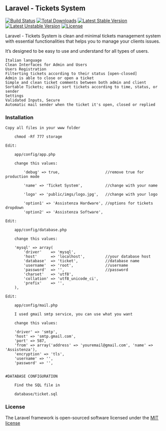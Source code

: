 ## Laravel - Tickets System

[![Build Status](https://travis-ci.org/laravel/framework.svg)](https://travis-ci.org/laravel/framework)
[![Total Downloads](https://poser.pugx.org/laravel/framework/downloads.svg)](https://packagist.org/packages/laravel/framework)
[![Latest Stable Version](https://poser.pugx.org/laravel/framework/v/stable.svg)](https://packagist.org/packages/laravel/framework)
[![Latest Unstable Version](https://poser.pugx.org/laravel/framework/v/unstable.svg)](https://packagist.org/packages/laravel/framework)
[![License](https://poser.pugx.org/laravel/framework/license.svg)](https://packagist.org/packages/laravel/framework)

Laravel - Tickets System is clean and minimal tickets management system with essential functionalities that helps you to manage your clients issues.

It’s designed to be easy to use and understand for all types of users.

	Italian language
    Clean Interfaces for Admin and Users
    Users Registration
    Filterting tickets according to their status [open-closed]
    Admin is able to close or open a ticket
    Simple and clean ticket comments between both admin and client
    Sortable Tickets; easily sort tickets according to time, status, or sender
    Settings
    Validated Inputs, Secure
    Automatic mail sender when the ticket it's open, closed or replied


### Installation

	Copy all files in your www folder

		chmod -Rf 777 storage
	
	Edit:
		
		app/config/app.php

		change this values:

			'debug' => true, 					//remove true for production mode

			'name' => 'Ticket System',   		//change with your name

			'logo' => 'public/imgs/logo.jpg',	//change with your logo

			'option1' => 'Assistenza Hardware', //options for tickets dropdown
			'option2' => 'Assistenza Software',

	Edit:

		app/config/database.php

		change this values:

		'mysql' => array(
			'driver'    => 'mysql',
			'host'      => 'localhost',  		//your database host
			'database'  => 'ticket',			//database name
			'username'  => 'root',				//username
			'password'  => '',					//password
			'charset'   => 'utf8',
			'collation' => 'utf8_unicode_ci',
			'prefix'    => '',
		),

	Edit:

		app/config/mail.php

		I used gmail smtp service, you can use what you want
		
		change this values:

		'driver' => 'smtp',
		'host' => 'smtp.gmail.com',
		'port' => 587,
		'from' => array('address' => 'youremail@gmail.com', 'name' => 'Assistenza'),
		'encryption' => 'tls',
		'username' => '',
		'password' => '',


	#DATABASE CONFIGURATION

		Find the SQL file in 
		
		database/ticket.sql





### License

The Laravel framework is open-sourced software licensed under the [MIT license](http://opensource.org/licenses/MIT)
